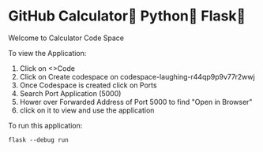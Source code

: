 # GitHub Calculator🧮 Python🐍 Flask🫙

Welcome to Calculator Code Space

To view the Application:
1. Click on <>Code
2. Click on Create codespace on codespace-laughing-r44qp9p9v77r2wwj
3. Once Codespace is created click on Ports
4. Search Port Application (5000)
5. Hower over Forwarded Address of Port 5000 to find "Open in Browser"
6. click on it to view and use the application

To run this application:

```
flask --debug run
```
